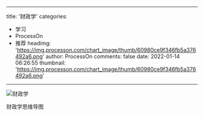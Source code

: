 
---
title: '财政学'
categories: 
 - 学习
 - ProcessOn
 - 推荐
headimg: 'https://img.processon.com/chart_image/thumb/60980ce9f346fb5a376492a6.png'
author: ProcessOn
comments: false
date: 2022-01-14 06:26:55
thumbnail: 'https://img.processon.com/chart_image/thumb/60980ce9f346fb5a376492a6.png'
---

<div>   
<img class="thumb" alt="财政学" src="https://img.processon.com/chart_image/thumb/60980ce9f346fb5a376492a6.png" referrerpolicy="no-referrer">
<p>财政学思维导图</p>  
</div>
            